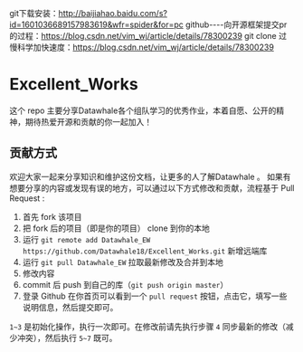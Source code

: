 git下载安装：http://baijiahao.baidu.com/s?id=1601036689157983619&wfr=spider&for=pc
github----向开源框架提交pr的过程：https://blog.csdn.net/vim_wj/article/details/78300239
git clone 过慢科学加快速度：https://blog.csdn.net/vim_wj/article/details/78300239


# Excellent_Works

这个 repo 主要分享Datawhale各个组队学习的优秀作业，本着自愿、公开的精神，期待热爱开源和贡献的你一起加入！



## 贡献方式

欢迎大家一起来分享知识和维护这份文档，让更多的人了解Datawhale 。
如果有想要分享的内容或发现有误的地方，可以通过以下方式修改和贡献，流程基于 Pull Request :

1. 首先 fork 该项目
2. 把 fork 后的项目（即是你的项目） clone 到你的本地
3. 运行 `git remote add Datawhale_EW https://github.com/Datawhale18/Excellent_Works.git` 新增远端库
4. 运行 `git pull Datawhale_EW` 拉取最新修改及合并到本地
5. 修改内容
6. commit 后 push 到自己的库（`git push origin master`）
7. 登录 Github 在你首页可以看到一个 `pull request` 按钮，点击它，填写一些说明信息，然后提交即可。

`1~3` 是初始化操作，执行一次即可。在修改前请先执行步骤 `4` 同步最新的修改（减少冲突），然后执行 `5~7` 既可。
